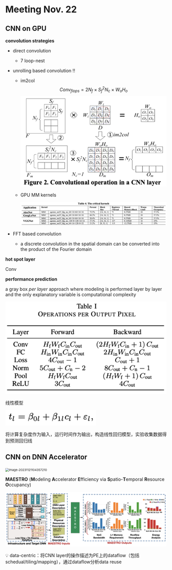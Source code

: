 # Meeting Nov. 22



## CNN on GPU

**convolution strategies**

* direct convolution

  * 7 loop-nest

* unrolling based convolution ‼️

  * im2col
    $$
    Conv_{flops} = 2N_f\times S_f^2 N_c \times W_o H_o
    $$
    ![image-20231122105019412](../assets/images/image-20231122105019412.png)

  * GPU MM kernels

    ![image-20231122151501018](../assets/images/image-20231122151501018.png)

* FFT based convolution

  * a discrete convolution in the spatial domain can be converted into the product of the Fourier domain

**hot spot layer**

Conv

**performance prediction**

a gray box *per layer* approach where modeling is performed layer by layer and the only explanatory variable is computational complexity

![image-20231122122022975](../assets/images/image-20231122122022975.png)

线性模型

![image-20231122122400118](../assets/images/image-20231122122400118.png)

将计算复杂度作为输入，运行时间作为输出，构造线性回归模型，实验收集数据得到预测回归线



## CNN on DNN Accelerator

<img src="../assets/images/image-20231121104357210.png" alt="image-20231121104357210" style="zoom:67%;" />

**MAESTRO** (**M**odeling **A**ccelerator **E**fficiency via **S**patio-**T**emporal **R**esource **O**ccupancy)

![image-20231119202029918](../assets/images/image-20231119202029918.png)

💡 data-centric：将CNN layer的操作描述为PE上的dataflow（包括schedual/tiling/mapping），通过dataflow分析data reuse










